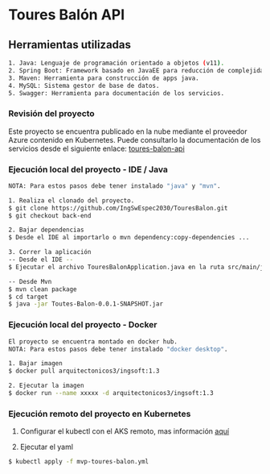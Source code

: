 # Toures Balón API 

## Herramientas utilizadas
```sh
1. Java: Lenguaje de programación orientado a objetos (v11).
2. Spring Boot: Framework basado en JavaEE para reducción de complejidad de creación.
3. Maven: Herramienta para construcción de apps java.
4. MySQL: Sistema gestor de base de datos.
5. Swagger: Herramienta para documentación de los servicios.
```

### Revisión del proyecto

Este proyecto se encuentra publicado en la nube mediante el proveedor Azure contenido en Kubernetes.
Puede consultarlo la documentación de los servicios desde el siguiente enlace: [toures-balon-api](http://52.179.220.78:8080/toures-balon-api/swagger-ui/index.html?configUrl=/toures-balon-api/swagger-config)

### Ejecución local del proyecto - IDE / Java
```sh
NOTA: Para estos pasos debe tener instalado "java" y "mvn".

1. Realiza el clonado del proyecto.
$ git clone https://github.com/IngSwEspec2030/TouresBalon.git
$ git checkout back-end

2. Bajar dependencias
$ Desde el IDE al importarlo o mvn dependency:copy-dependencies ...

3. Correr la aplicación
-- Desde el IDE --
$ Ejecutar el archivo TouresBalonApplication.java en la ruta src/main/java/edu/javeriana/touresbalon

-- Desde Mvn
$ mvn clean package
$ cd target
$ java -jar Toutes-Balon-0.0.1-SNAPSHOT.jar
```

### Ejecución local del proyecto - Docker
```sh
El proyecto se encuentra montado en docker hub.
NOTA: Para estos pasos debe tener instalado "docker desktop".

1. Bajar imagen
$ docker pull arquitectonicos3/ingsoft:1.3

2. Ejecutar la imagen
$ docker run --name xxxxx -d arquitectonicos3/ingsoft:1.3
```

### Ejecución remoto del proyecto en Kubernetes
1. Configurar el kubectl con el AKS remoto, mas información [aquí](https://docs.microsoft.com/en-us/azure/aks/kubernetes-walkthrough)

2. Ejecutar el yaml
```sh
$ kubectl apply -f mvp-toures-balon.yml
```
